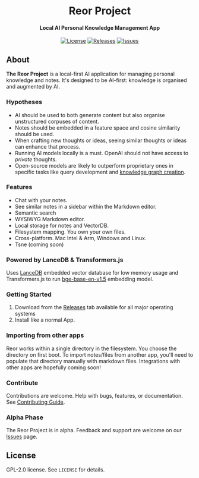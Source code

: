 <h1 align="center">Reor Project</h1>
<!-- <p align="center">
    <img src="logo_or_graphic_representation.png" alt="Reor Logo">
</p> -->

<h4 align="center">
   Local AI Personal Knowledge Management App
</h4>

<p align="center">
    <a href="LICENSE"><img alt="License" src="https://img.shields.io/badge/license-GPLv2-blue.svg"></a>
    <a href="https://github.com/reorproject/reor/releases"><img alt="Releases" src="https://img.shields.io/github/release-date/public/public"></a>
    <a href="https://github.com/reorproject/reor/issues"><img alt="Issues" src="https://img.shields.io/github/issues/public/public"></a>
</p>

## About
**The Reor Project** is a local-first AI application for managing personal knowledge and notes. It's designed to be AI-first: knowledge is organised and augmented by AI. 

### Hypotheses
- AI should be used to both generate content but also organise unstructured corpuses of content.
- Notes should be embedded in a feature space and cosine similarity should be used.
- When crafting new thoughts or ideas, seeing similar thoughts or ideas can enhance that process.
- Running AI models locally is a must. OpenAI should not have access to _private_ thoughts.
- Open-source models are likely to outperform proprietary ones in specific tasks like query development and [knowledge graph creation](https://arxiv.org/abs/2310.04562).

### Features
- Chat with your notes.
- See similar notes in a sidebar within the Markdown editor.
- Semantic search
- WYSIWYG Markdown editor.
- Local storage for notes and VectorDB.
- Filesystem mapping. You own your own files.
- Cross-platform. Mac Intel & Arm, Windows and Linux.
- Tsne (coming soon)

### Powered by LanceDB & Transformers.js
Uses [LanceDB](https://github.com/lancedb/lancedb) embedded vector database for low memory usage and Transformers.js to run [bge-base-en-v1.5](https://huggingface.co/BAAI/bge-base-en-v1.5) embedding model.

### Getting Started
1. Download from the [Releases](https://github.com/reorproject/reor/releases) tab available for all major operating systems
2. Install like a normal App.

### Importing from other apps
Reor works within a single directory in the filesystem. You choose the directory on first boot.
To import notes/files from another app, you'll need to populate that directory manually with markdown files. Integrations with other apps are hopefully coming soon!

### Contribute
Contributions are welcome. Help with bugs, features, or documentation. See [Contributing Guide](link_to_contributing_guide).

### Alpha Phase
The Reor Project is in alpha. Feedback and support are welcome on our [Issues](https://github.com/reor-project/issues) page.

## License
GPL-2.0 license. See `LICENSE` for details.
